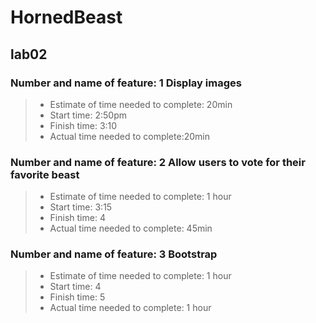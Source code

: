 
# HornedBeast

## lab02

### Number and name of feature: 1 Display images

> * Estimate of time needed to complete: 20min
> * Start time: 2:50pm
> * Finish time: 3:10
> * Actual time needed to complete:20min

### Number and name of feature: 2 Allow users to vote for their favorite beast

> * Estimate of time needed to complete: 1 hour
> * Start time: 3:15
> * Finish time: 4
> * Actual time needed to complete: 45min

### Number and name of feature: 3 Bootstrap

> * Estimate of time needed to complete: 1 hour
> * Start time: 4
> * Finish time: 5
> * Actual time needed to complete: 1 hour
